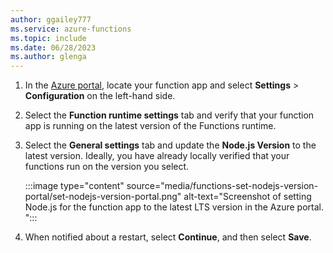 ```yaml
---
author: ggailey777
ms.service: azure-functions
ms.topic: include
ms.date: 06/28/2023
ms.author: glenga
---
```


1. In the [Azure portal](https://portal.azure.com), locate your function app and select **Settings** > **Configuration** on the left-hand side.

1. Select the **Function runtime settings** tab and verify that your function app is running on the latest version of the Functions runtime. 

1. Select the **General settings** tab and update the **Node.js Version** to the latest version. Ideally, you have already locally verified that your functions run on the version you select. 

    :::image type="content" source="media/functions-set-nodejs-version-portal/set-nodejs-version-portal.png" alt-text="Screenshot of setting Node.js for the function app to the latest LTS version in the Azure portal. ":::

1. When notified about a restart, select **Continue**, and then select **Save**. 